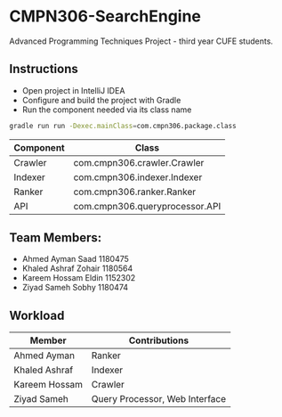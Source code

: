 # CMPN306-SearchEngine

Advanced Programming Techniques Project - third year CUFE students.

## Instructions

- Open project in IntelliJ IDEA
- Configure and build the project with Gradle
- Run the component needed via its class name

```sh
gradle run run -Dexec.mainClass=com.cmpn306.package.class
```

| Component | Class                          |
| --------- | ------------------------------ |
| Crawler   | com.cmpn306.crawler.Crawler    |
| Indexer   | com.cmpn306.indexer.Indexer    |
| Ranker    | com.cmpn306.ranker.Ranker      |
| API       | com.cmpn306.queryprocessor.API |

## Team Members:

- Ahmed Ayman Saad 1180475
- Khaled Ashraf Zohair 1180564
- Kareem Hossam Eldin 1152302
- Ziyad Sameh Sobhy 1180474

## Workload

| Member        | Contributions                  |
| ------------- | ------------------------------ |
| Ahmed Ayman   | Ranker                         |
| Khaled Ashraf | Indexer                        |
| Kareem Hossam | Crawler                        |
| Ziyad Sameh   | Query Processor, Web Interface |

